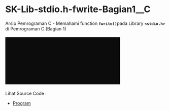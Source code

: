 # SK-Lib-stdio.h-fwrite-Bagian1__C
Arsip Pemrograman C - Memahami function <code><b>fwrite()</b></code>pada Library <code><b>&lt;stdio.h></b></code> di Pemrograman C (Bagian 1)<br><br>
<img src="https://github.com/RizkyKhapidsyah/SK-Lib-stdio.h-fwrite-Bagian1__C/blob/master/SK-Lib-stdio.h-fwrite-Bagian1__C/x64/result/001.PNG"><br><br>
Lihat Source Code : <br>
- <a href="https://github.com/RizkyKhapidsyah/SK-Lib-stdio.h-fwrite-Bagian1__C/blob/master/SK-Lib-stdio.h-fwrite-Bagian1__C/Source.c">Program</a>
